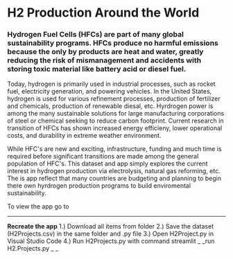 # H2 Production Around the World
### Hydrogen Fuel Cells (HFCs) are part of many global sustainability programs. HFCs produce no harmful emissions because the only by products are heat and water, greatly reducing the risk of mismanagement and accidents with storing toxic material like battery acid or diesel fuel. 

Today, hydrogen is primarily used in industrial processes, such as rocket fuel, electricity generation, and powering vehicles. In the United States, hydrogen is used for various refinement processes, production of fertilizer and chemicals, production of renewable diesal, etc. Hyrdrogen power is among the many sustainable solutions for large manufacturing corporations of steel or chemical seeking to reduce carbon footprint. Current research in transition of HFCs has shown increased energy efficieny, lower operational costs, and durability in extreme weather environment. 

While HFC's are new and exciting, infrastructure, funding and much time is required before significant transitions are made among the general population of HFC's. This dataset and app simply explores the current interest in hydrogen production via electrolysis, natural gas reforming, etc. The is app reflect that many countries are budgeting and planning to begin there own hyrdrogen production programs to build enviromental sustainability. 

To view the app go to 
____________________________________________________________________________________________________________
**Recreate the app**
1.) Download all items from folder
2.) Save the dataset (H2Projects.csv) in the same folder and .py file
3.) Open H2Project.py in Visual Studio Code
4.) Run H2Projects.py with command streamlit _ _run H2.Projects.py _ _


